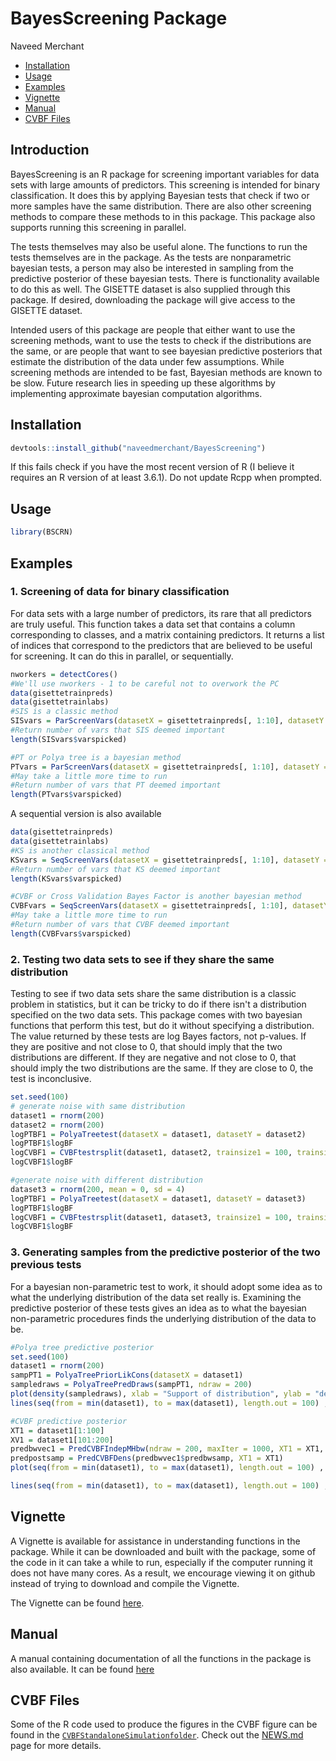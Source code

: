 # BayesScreening Package
Naveed Merchant
  - [Installation](#installation)
  - [Usage](#usage)
  - [Examples](#examples)
  - [Vignette](#vignette)
  - [Manual](#manual)
  - [CVBF Files](#cvbf-files)
## Introduction

BayesScreening is an R package for screening important variables for data sets with large amounts of predictors. This screening is intended for binary classification. It does this by applying Bayesian tests that check if two or more samples have the same distribution. There are also other screening methods to compare these methods to in this package. This package also supports running this screening in parallel.

The tests themselves may also be useful alone. The functions to run the tests themselves are in the package. As the tests are nonparametric bayesian tests, a person may also be interested in sampling from the predictive posterior of these bayesian tests. There is functionality available to do this as well. The GISETTE dataset is also supplied through this package. If desired, downloading the package will give access to the GISETTE dataset.

Intended users of this package are people that either want to use the screening methods, want to use the tests to check if the distributions are the same, or are people that want to see bayesian predictive posteriors that estimate the distribution of the data under few assumptions. While screening methods are intended to be fast, Bayesian methods are known to be slow. Future research lies in speeding up these algorithms by implementing approximate bayesian computation algorithms.


## Installation

``` r
devtools::install_github("naveedmerchant/BayesScreening")
```
If this fails check if you have the most recent version of R (I believe it requires an R version of at least 3.6.1).
Do not update Rcpp when prompted.

## Usage

``` r
library(BSCRN)
```

## Examples

### 1\. Screening of data for binary classification

For data sets with a large number of predictors, its rare that all predictors are truly useful. This function takes
a data set that contains a column corresponding to classes, and a matrix containing predictors. It returns a 
list of indices that correspond to the predictors that are believed to be useful for screening. It can do this in parallel, or sequentially. 

``` r
nworkers = detectCores()
#We'll use nworkers - 1 to be careful not to overwork the PC
data(gisettetrainpreds)
data(gisettetrainlabs)
#SIS is a classic method
SISvars = ParScreenVars(datasetX = gisettetrainpreds[, 1:10], datasetY = gisettetrainlabs[,1], method = "SIS", ncores = nworkers - 1)
#Return number of vars that SIS deemed important
length(SISvars$varspicked)

#PT or Polya tree is a bayesian method
PTvars = ParScreenVars(datasetX = gisettetrainpreds[, 1:10], datasetY = gisettetrainlabs[,1], method = "PT", ncores = nworkers - 1)
#May take a little more time to run
#Return number of vars that PT deemed important
length(PTvars$varspicked)
```

A sequential version is also available 


``` r
data(gisettetrainpreds)
data(gisettetrainlabs)
#KS is another classical method
KSvars = SeqScreenVars(datasetX = gisettetrainpreds[, 1:10], datasetY = gisettetrainlabs[,1], method = "KS")
#Return number of vars that KS deemed important
length(KSvars$varspicked)

#CVBF or Cross Validation Bayes Factor is another bayesian method
CVBFvars = SeqScreenVars(datasetX = gisettetrainpreds[, 1:10], datasetY = gisettetrainlabs[,1], method = "CVBF", trainsize1 = 2960, trainsize2 = 2960, seed = 100)
#May take a little more time to run
#Return number of vars that CVBF deemed important
length(CVBFvars$varspicked)
```

### 2\. Testing two data sets to see if they share the same distribution

Testing to see if two data sets share the same distribution is a classic problem in statistics, but it can be tricky to do if there isn't a distribution specified on the two data sets. This package comes with two bayesian functions that perform this test, but do it without specifying a distribution. The value returned by these tests are log Bayes factors, not p-values. If they are positive and not close to 0, that should imply that the two distributions are different. If they are negative and not close to 0, that should imply the two distributions are the same. If they are close to 0, the test is inconclusive. 

``` r
set.seed(100)
# generate noise with same distribution
dataset1 = rnorm(200)
dataset2 = rnorm(200) 
logPTBF1 = PolyaTreetest(datasetX = dataset1, datasetY = dataset2)
logPTBF1$logBF
logCVBF1 = CVBFtestrsplit(dataset1, dataset2, trainsize1 = 100, trainsize2 = 100)
logCVBF1$logBF

#generate noise with different distribution 
dataset3 = rnorm(200, mean = 0, sd = 4)
logPTBF1 = PolyaTreetest(datasetX = dataset1, datasetY = dataset3)
logPTBF1$logBF
logCVBF1 = CVBFtestrsplit(dataset1, dataset3, trainsize1 = 100, trainsize2 = 100)
logCVBF1$logBF

```

### 3\. Generating samples from the predictive posterior of the two previous tests

For a bayesian non-parametric test to work, it should adopt some idea as to what the underlying distribution of the data set really is.
Examining the predictive posterior of these tests gives an idea as to what the bayesian non-parametric procedures finds the underlying distribution of the data to be.

``` r
#Polya tree predictive posterior
set.seed(100)
dataset1 = rnorm(200)
sampPT1 = PolyaTreePriorLikCons(datasetX = dataset1)
sampledraws = PolyaTreePredDraws(sampPT1, ndraw = 200)
plot(density(sampledraws), xlab = "Support of distribution", ylab = "density", main = "Predictive posterior of Polya Tree in black vs true density in blue")
lines(seq(from = min(dataset1), to = max(dataset1), length.out = 100) , dnorm(seq(from = min(dataset1), to = max(dataset1), length.out = 100)), col = "blue")

#CVBF predictive posterior
XT1 = dataset1[1:100]
XV1 = dataset1[101:200]
predbwvec1 = PredCVBFIndepMHbw(ndraw = 200, maxIter = 1000, XT1 = XT1, XV1 = XV1)
predpostsamp = PredCVBFDens(predbwvec1$predbwsamp, XT1 = XT1)
plot(seq(from = min(dataset1), to = max(dataset1), length.out = 100) , predpostsamp(seq(from = min(dataset1), to = max(dataset1), length.out = 100)), xlab = "Support of distribution", ylab = "density", main = "Predictive posterior of CVBF in black points vs true density in blue")

lines(seq(from = min(dataset1), to = max(dataset1), length.out = 100) , dnorm(seq(from = min(dataset1), to = max(dataset1), length.out = 100)), col = "blue")
```
## Vignette

A Vignette is available for assistance in understanding functions in the package. While it can be downloaded and built with the package, some of the code in it can take a while to run, especially if the computer running it does not have many cores. As a result, we encourage viewing it on github instead of trying to download and compile the Vignette.

The Vignette can be found [here](http://htmlpreview.github.io/?https://github.com/naveedmerchant/BayesScreening/blob/master/doc/BSCRNVignette.html).

## Manual

A manual containing documentation of all the functions in the package is also available. It can be found [here](https://github.com/naveedmerchant/BayesScreening/blob/master/doc/BSCRN_1.0.pdf)

## CVBF Files

Some of the R code used to produce the figures in the CVBF figure can be found in the [`CVBFStandaloneSimulationfolder`](https://github.com/naveedmerchant/BayesScreening/tree/CVBF_files/CVBFStandaloneSimulationfolder/StandaloneSimulationfolder). Check out the [NEWS.md](https://github.com/naveedmerchant/BayesScreening/blob/CVBF_files/NEWS.md) page for more details.
